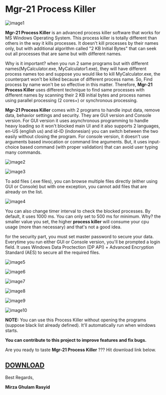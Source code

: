 # Mgr-21 Process Killer

![image1](https://raw.githubusercontent.com/mirzaevolution/Mgr21-Process-Killer/master/ScreenShots/images/0.PNG)

**Mgr-21 Process Killer** is an advanced process killer software that works for MS Windows Operating System. This process killer is totally different than others in the way it kills processes. It doesn't kill processes by their names only, but with additional algorithm called "2 KB Initial Bytes" that can seek out all processes that are same but with different names. 

Why is it important? when you run 2 same programs but with different names(MyCalculator.exe, MyCalculator1.exe), they will have different process names too and suppose you would like to kill MyCalculator.exe, the counterpart won't be killed because of different process name. So, Find process by name won't be so effective in this matter. Therefore, **Mgr-21 Process Killer** uses different technique to find same processes with different names by scanning their 2 KB initial bytes and process names using parallel processing (2 cores+) or synchronous processing. 

**Mgr-21 Process Killer** comes with 2 programs to handle input data, remove data, behavior settings and security. They are GUI version and Console version. For GUI version it uses asynchronous programming to handle heavy loading so it won't blocked main UI and it also supports 2 languages, en-US (english us) and id-ID (indonesian) you can switch between the two easily without closing the program. For console version, it doesn't use arguments based invocation or command line arguments. But, it uses input-choice based command (with proper validation) that can avoid user typing many commands.

![image2](https://raw.githubusercontent.com/mirzaevolution/Mgr21-Process-Killer/master/ScreenShots/images/1.PNG)


![image3](https://raw.githubusercontent.com/mirzaevolution/Mgr21-Process-Killer/master/ScreenShots/images/2.PNG)


To add files (.exe files), you can browse multiple files directly (either using GUI or Console) but with one exception, you cannot add files that are already on the list.

![image4](https://raw.githubusercontent.com/mirzaevolution/Mgr21-Process-Killer/master/ScreenShots/images/3.PNG)

You can also change timer interval to check the blocked processes. By default, it uses 1000 ms. You can only set to 500 ms for minimum. Why? the smaller value you set, the higher **process killer** will consume your cpu usage (more than necessary) and that's not a good idea.

for the security part, you must set master password to secure your data. Everytime you run either GUI or Console version, you'll be prompted a login field. It uses Windows Data Proctection (DP API) + Advanced Encryption Standard (AES) to secure all the required files.

![image5](https://raw.githubusercontent.com/mirzaevolution/Mgr21-Process-Killer/master/ScreenShots/images/4.PNG)

![image6](https://raw.githubusercontent.com/mirzaevolution/Mgr21-Process-Killer/master/ScreenShots/images/5.PNG)

![image7](https://raw.githubusercontent.com/mirzaevolution/Mgr21-Process-Killer/master/ScreenShots/images/6.PNG)

![image8](https://raw.githubusercontent.com/mirzaevolution/Mgr21-Process-Killer/master/ScreenShots/images/7.PNG)

![image9](https://raw.githubusercontent.com/mirzaevolution/Mgr21-Process-Killer/master/ScreenShots/images/8.PNG)

![image10](https://raw.githubusercontent.com/mirzaevolution/Mgr21-Process-Killer/master/ScreenShots/images/9.PNG)


**NOTE:** You can use this Process Killer without opening the programs (suppose black list already defined). It'll automatically run when windows starts.



**You can contribute to this project to improve features and fix bugs.**

Are you ready to taste **Mgr-21 Process Killer** ??? Hit download link below.

## [DOWNLOAD](https://github.com/mirzaevolution/Mgr21-Process-Killer/releases/download/1.0.0/setup.exe)


Best Regards,


**Mirza Ghulam Rasyid**
